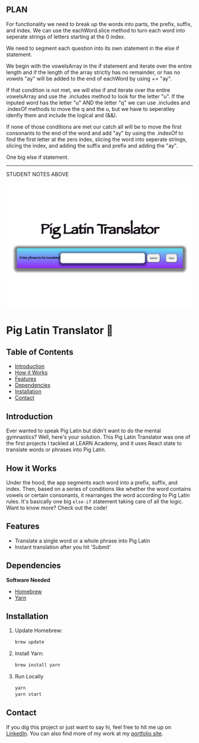 ## PLAN
For functionality we need to break up the words into parts, the prefix, suffix, and index.  We can use the eachWord.slice method to turn each word into seperate strings of letters starting at the 0 index.  

We need to segment each question into its own statement in the else if statement.  

We begin with the vowelsArray in the if statement and iterate over the entire length and if the length of the array strictly has no remainder, or has no vowels "ay" will be added to the end of eachWord by using += "ay".

If that condition is not met, we will else if and iterate over the entire vowelsArray and use the .includes method to look for the letter "u".  If the inputed word has the letter "u" AND the letter "q" we can use .includes and .indexOf methods to move the q and the u, but we have to seperatley idenfiy them and include the logical and (&&).

If none of those conditions are met our catch all will be to move the first consonants to the end of the word and add "ay" by using the .indexOf to find the first letter at the zero index, slicing the word into seperate strings, slicing the index, and adding the suffix and prefix and adding the "ay".  

One big else if statement.

---

STUDENT NOTES ABOVE

![Pig Latin Translator Screenshot](https://github.com/scott198989/pig-latin-translator-scott/blob/main/Piglatin-screenshot.png)

# Pig Latin Translator 🐷

## Table of Contents

- [Introduction](#introduction)
- [How it Works](#how-it-works)
- [Features](#features)
- [Dependencies](#dependencies)
- [Installation](#installation)
- [Contact](#contact)

## Introduction

Ever wanted to speak Pig Latin but didn't want to do the mental gymnastics? Well, here's your solution. This Pig Latin Translator was one of the first projects I tackled at LEARN Academy, and it uses React state to translate words or phrases into Pig Latin.

## How it Works

Under the hood, the app segments each word into a prefix, suffix, and index. Then, based on a series of conditions like whether the word contains vowels or certain consonants, it rearranges the word according to Pig Latin rules. It's basically one big `else-if` statement taking care of all the logic. Want to know more? Check out the code!

## Features

- Translate a single word or a whole phrase into Pig Latin
- Instant translation after you hit 'Submit'
  
## Dependencies

**Software Needed**

- [Homebrew](https://brew.sh/)
- [Yarn](https://yarnpkg.com/)

## Installation

1. Update Homebrew:
    ```bash
    brew update
    ```
2. Install Yarn:
    ```bash
    brew install yarn
    ```
3. Run Locally
   ```bash
   yarn
   yarn start
   ```

## Contact

If you dig this project or just want to say hi, feel free to hit me up on [LinkedIn](https://www.linkedin.com/in/scott-tuschl). You can also find more of my work at my [portfolio site](https://www.scott-tuschl.com).
